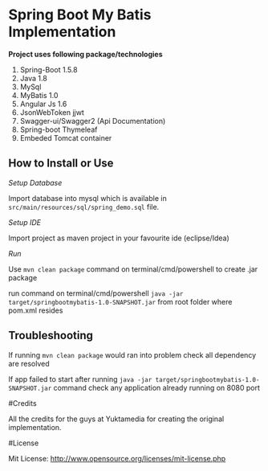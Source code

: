 # Spring Boot My Batis Implementation

**Project uses following package/technologies**

1. Spring-Boot 1.5.8
2. Java 1.8
3. MySql
4. MyBatis 1.0
5. Angular Js 1.6
6. JsonWebToken jjwt
7. Swagger-ui/Swagger2 (Api Documentation)
8. Spring-boot Thymeleaf
9. Embeded Tomcat container

## How to Install or Use

*Setup Database*

Import database into mysql which is available in `src/main/resources/sql/spring_demo.sql` file.

*Setup IDE*

Import project as maven project in your favourite ide (eclipse/Idea)

*Run*

Use `mvn clean package` command on terminal/cmd/powershell to create .jar package

run command on terminal/cmd/powershell `java -jar target/springbootmybatis-1.0-SNAPSHOT.jar` from root folder where pom.xml resides

## Troubleshooting

If running `mvn clean package` would ran into problem check all dependency are resolved

If app failed to start after running `java -jar target/springbootmybatis-1.0-SNAPSHOT.jar` command check any application already running on 8080 port

#Credits

All the credits for the guys at Yuktamedia for creating the original implementation.

#License

Mit License: http://www.opensource.org/licenses/mit-license.php

